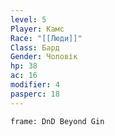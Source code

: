 ```yaml
---
level: 5
Player: Камс
Race: "[[Люди]]"
Class: Бард
Gender: Чоловік
hp: 38
ac: 16
modifier: 4
pasperc: 18
---
```


```custom-frames
frame: DnD Beyond Gin
```
